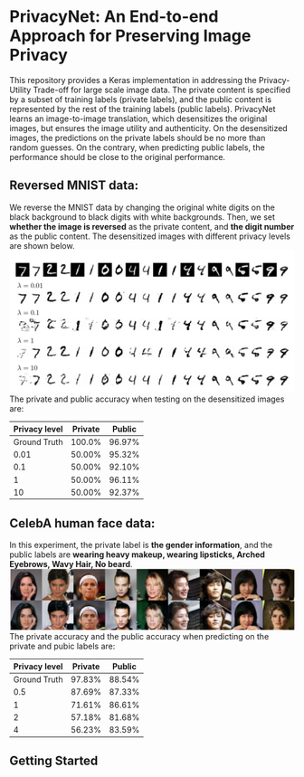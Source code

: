 # PrivacyNet: An End-to-end Approach for Preserving Image Privacy
This repository provides a Keras implementation in addressing the Privacy-Utility Trade-off for large scale image data.
The private content is specified by a subset of training labels (private labels), and the public content is represented
by the rest of the training labels (public labels).
PrivacyNet learns an image-to-image translation, which desensitizes the original images, but ensures the image utility
and authenticity. On the desensitized images, the predictions on the private labels should be no more than random guesses.
On the contrary, when predicting public labels, the performance should be close to the original performance.
## Reversed MNIST data:
We reverse the MNIST data by changing the original white digits on the black background to black digits with white backgrounds.
Then, we set **whether the image is reversed** as the private content, and **the digit number** as the public content.
The desensitized images with different privacy levels are shown below.
![alt text](/privacynet_images/reversed_mnist_privacynet.png)
The private and public accuracy when testing on the desensitized images are:

Privacy level | Private |   Public |
------------- | ------- | -------- |
Ground Truth | 100.0% | 96.97% |
0.01 | 50.00% | 95.32% |
0.1 | 50.00% | 92.10% |
1 | 50.00% | 96.11% |
10 | 50.00% | 92.37% |

## CelebA human face data:
In this experiment, the private label is **the gender information**, and the public labels are **wearing heavy makeup,
wearing lipsticks, Arched Eyebrows, Wavy Hair, No beard**.
![alt text](/privacynet_images/new_celeba.png)
The private accuracy and the public accuracy when predicting on the private and pubic labels are:

Privacy level | Private |   Public |
------------- | ------- | -------- |
Ground Truth | 97.83% | 88.54% |
0.5 | 87.69% | 87.33% |
1 | 71.61% | 86.61% |
2 | 57.18% | 81.68% |
4 | 56.23% | 83.59% |


## Getting Started
